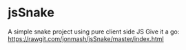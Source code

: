 # jsSnake
A simple snake project using pure client side JS
Give it a go:
https://rawgit.com/jonmash/jsSnake/master/index.html